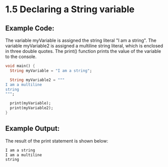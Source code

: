# 1.5 Declaring a String variable
 
## Example Code:

The variable myVariable is assigned the string literal "I am a string". 
The variable myVariable2 is assigned a multiline string literal, which is enclosed in three double quotes.
The print() function prints the value of the variable to the console.

```dart
void main() {
  String myVariable = "I am a string";

  String myVariable2 = """
I am a multiline
string
""";

  print(myVariable);
  print(myVariable2);
}
```

## Example Output:

The result of the print statement is shown below:

```dart
I am a string
I am a multiline
string
```
